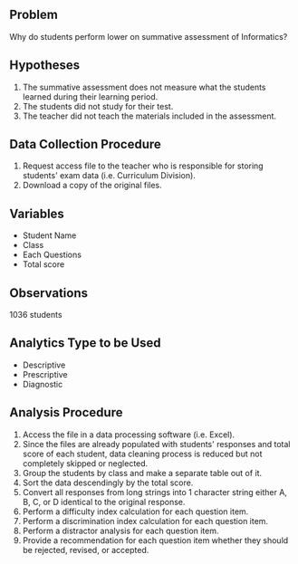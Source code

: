 ## Problem 
Why do students perform lower on summative assessment of Informatics? 

## Hypotheses
1. The summative assessment does not measure what the students learned during their learning period. 
2. The students did not study for their test.
3. The teacher did not teach the materials included in the assessment.

## Data Collection Procedure
1. Request access file to the teacher who is responsible for storing students' exam data (i.e. Curriculum Division).
2. Download a copy of the original files.

## Variables
* Student Name
* Class
* Each Questions
* Total score

## Observations
1036 students

## Analytics Type to be Used
* Descriptive
* Prescriptive
* Diagnostic

## Analysis Procedure
1. Access the file in a data processing software (i.e. Excel).
2. Since the files are already populated with students' responses and total score of each student, data cleaning process is reduced but not completely skipped or neglected.
3. Group the students by class and make a separate table out of it. 
4. Sort the data descendingly by the total score. 
5. Convert all responses from long strings into 1 character string either A, B, C, or D identical to the original response. 
6. Perform a difficulty index calculation for each question item.
7. Perform a discrimination index calculation for each question item.
8. Perform a distractor analysis for each question item.
9. Provide a recommendation for each question item whether they should be rejected, revised, or accepted.
